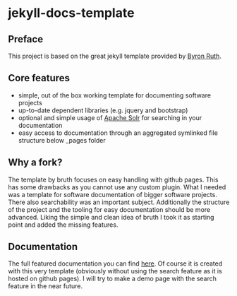 # jekyll-docs-template

## Preface
This project is based on the great jekyll template provided by [Byron Ruth][1].
 
## Core features
* simple, out of the box working template for documenting software projects
* up-to-date dependent libraries (e.g. jquery and bootstrap)
* optional and simple usage of [Apache Solr][2] for searching in your documentation
* easy access to documentation through an aggregated symlinked file structure below \_pages folder

## Why a fork?
The template by bruth focuses on easy handling with github pages. This has some drawbacks as you cannot 
use any custom plugin.
What I needed was a template for software documentation of bigger software projects. There also searchability
was an important subject. Additionally the structure of the project and the tooling for easy documentation
should be more advanced. Liking the simple and clean idea of bruth I took it as starting point and added 
the missing features.

## Documentation
The full featured documentation you can find [here][3]. Of course it is created with this very template 
(obviously without using the search feature as it is hosted on github pages). I will try to make a demo page 
with the search feature in the near future.

[1]: https://github.com/bruth/jekyll-docs-template/ "jekyll-docs-template by Byron Ruth"
[2]: http://lucene.apache.org/solr/ "Apache Solr"
[3]: http://aprueller.github.io/jekyll-docs-template "jekyll-docs-template documentation"